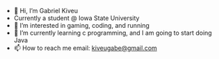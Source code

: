 - 👋 Hi, I’m Gabriel Kiveu
- Currently a student @ Iowa State University
- 👀 I’m interested in gaming, coding, and running
- 🌱 I’m currently learning c programming, and I am going to start doing Java
- 📫 How to reach me email: kiveugabe@gmail.com
